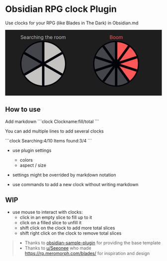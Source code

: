 # Obsidian RPG clock Plugin

Use clocks for your RPG (like Blades in The Dark) in Obsidian.md

![Plugin example](docimages/example.png)

## How to use

Add markdown 
\`\`\`clock
Clockname:fill/total
\`\`\`

You can add multiple lines to add several clocks


\`\`\`clock
Searching:4/10
Items found:3/4
\`\`\`


- use plugin settings
  - colors
  - aspect / size
- settings might be overrided by markdown notation

- use commands to add a new clock without writing markdown



## WIP


- use mouse to interact with clocks:
  - click in an empty slice to fill up to it
  - click on a filled slice to unfill it
  - shift click on the clock to add more total slices
  - shift right click on the clock to remove total slices



> - Thanks to [obsidian-sample-plugin](https://github.com/obsidianmd/obsidian-sample-plugin) for providing the base template
> - Thanks to [u/Seeonee](https://www.reddit.com/user/Seeonee/) who made https://rp.meromorph.com/blades/ for inspiration and design